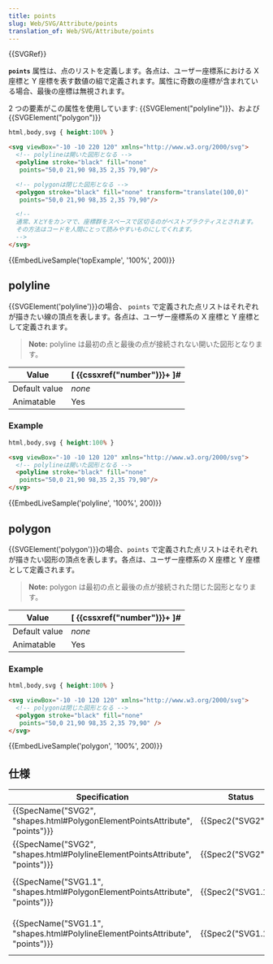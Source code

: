 ```yaml
---
title: points
slug: Web/SVG/Attribute/points
translation_of: Web/SVG/Attribute/points
---
```

{{SVGRef}}

**`points`** 属性は、点のリストを定義します。各点は、ユーザー座標系における X 座標と Y 座標を表す数値の組で定義されます。属性に奇数の座標が含まれている場合、最後の座標は無視されます。

2 つの要素がこの属性を使用しています: {{SVGElement("polyline")}}、および{{SVGElement("polygon")}}

```css hidden
html,body,svg { height:100% }
```

```html
<svg viewBox="-10 -10 220 120" xmlns="http://www.w3.org/2000/svg">
  <!-- polylineは開いた図形となる -->
  <polyline stroke="black" fill="none"
   points="50,0 21,90 98,35 2,35 79,90"/>

  <!-- polygonは閉じた図形となる -->
  <polygon stroke="black" fill="none" transform="translate(100,0)"
   points="50,0 21,90 98,35 2,35 79,90"/>

  <!--
  通常、XとYをカンマで、座標群をスペースで区切るのがベストプラクティスとされます。
  その方法はコードを人間にとって読みやすいものにしてくれます。
  -->
</svg>
```

{{EmbedLiveSample('topExample', '100%', 200)}}

## polyline

{{SVGElement('polyline')}}の場合、 `points` で定義された点リストはそれぞれが描きたい線の頂点を表します。各点は、ユーザー座標系の X 座標と Y 座標として定義されます。

> **Note:** polyline は最初の点と最後の点が接続されない開いた図形となります。

| Value         | [ {{cssxref("number")}}+ ]# |
| ------------- | ---------------------------------- |
| Default value | _none_                             |
| Animatable    | Yes                                |

### Example

```css hidden
html,body,svg { height:100% }
```

```html
<svg viewBox="-10 -10 120 120" xmlns="http://www.w3.org/2000/svg">
  <!-- polylineは開いた図形となる -->
  <polyline stroke="black" fill="none"
   points="50,0 21,90 98,35 2,35 79,90"/>
</svg>
```

{{EmbedLiveSample('polyline', '100%', 200)}}

## polygon

{{SVGElement('polygon')}}の場合、`points` で定義された点リストはそれぞれが描きたい図形の頂点を表します。各点は、ユーザー座標系の X 座標と Y 座標として定義されます。

> **Note:** polygon は最初の点と最後の点が接続された閉じた図形となります。

| Value         | [ {{cssxref("number")}}+ ]# |
| ------------- | ---------------------------------- |
| Default value | _none_                             |
| Animatable    | Yes                                |

### Example

```css hidden
html,body,svg { height:100% }
```

```html
<svg viewBox="-10 -10 120 120" xmlns="http://www.w3.org/2000/svg">
  <!-- polygonは閉じた図形となる -->
  <polygon stroke="black" fill="none"
   points="50,0 21,90 98,35 2,35 79,90" />
</svg>
```

{{EmbedLiveSample('polygon', '100%', 200)}}

## 仕様

| Specification                                                                                            | Status                   | Comment                             |
| -------------------------------------------------------------------------------------------------------- | ------------------------ | ----------------------------------- |
| {{SpecName("SVG2", "shapes.html#PolygonElementPointsAttribute", "points")}}     | {{Spec2("SVG2")}} | Definition for `<polygon>`          |
| {{SpecName("SVG2", "shapes.html#PolylineElementPointsAttribute", "points")}}     | {{Spec2("SVG2")}} | Definition for `<polyline>`         |
| {{SpecName("SVG1.1", "shapes.html#PolygonElementPointsAttribute", "points")}} | {{Spec2("SVG1.1")}} | Initial definition for `<polygon>`  |
| {{SpecName("SVG1.1", "shapes.html#PolylineElementPointsAttribute", "points")}} | {{Spec2("SVG1.1")}} | Initial definition for `<polyline>` |
